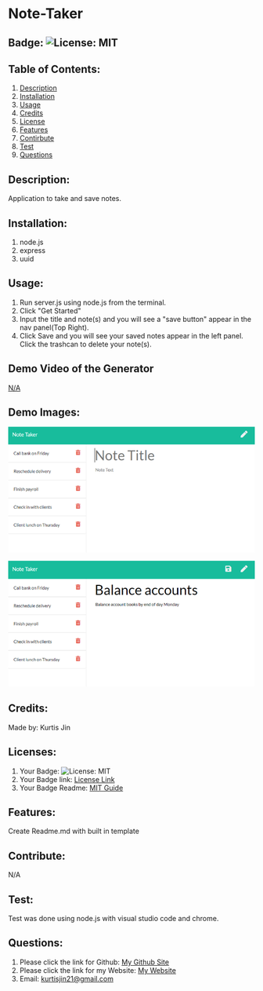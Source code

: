 # Note-Taker

## Badge: ![License: MIT](https://img.shields.io/badge/License-MIT-yellow.svg)

## Table of Contents:
  1. [Description](#description)
  2. [Installation](#installation)
  3. [Usage](#usage)
  4. [Credits](#credits)
  5. [License](#license)
  6. [Features](#features)
  7. [Contirbute](#contribute)
  8. [Test](#test)
  9. [Questions](#questions)

## Description:
Application to take and save notes. 

## Installation:
 1. node.js
 2. express
 3. uuid

## Usage:
1. Run server.js using node.js from the terminal.
2. Click "Get Started"
3. Input the title and note(s) and you will see a "save button" appear in the nav panel(Top Right). 
4. Click Save and you will see your saved notes appear in the left panel. Click the trashcan to delete your note(s).

## Demo Video of the Generator
<a href = "">N/A</a>

## Demo Images:

![Existing notes are listed in the left-hand column with empty fields on the right-hand side for the new note’s title and text.](./Assets/11-express-homework-demo-01.png)

![Note titled “Balance accounts” reads, “Balance account books by end of day Monday,” with other notes listed on the left.](./Assets/11-express-homework-demo-02.png)



## Credits:
Made by: Kurtis Jin

## Licenses:
1. Your Badge: ![License: MIT](https://img.shields.io/badge/License-MIT-yellow.svg)
2. Your Badge link: <a href = "https://opensource.org/licenses/MIT">License Link</a>
3. Your Badge Readme: <a href = "https://gist.github.com/ckib16/8732561535ed766cd6b8">MIT Guide</a>

## Features:
Create Readme.md with built in template

## Contribute:
N/A

## Test:
Test was done using node.js with visual studio code and chrome.

## Questions:
1. Please click the link for Github: <a href = "https://github.com/kurtisjin">My Github Site</a>
2. Please click the link for my Website: <a href = "https://www.kurtisjin.com">My Website</a>
3. Email: kurtisjin21@gmail.com 






